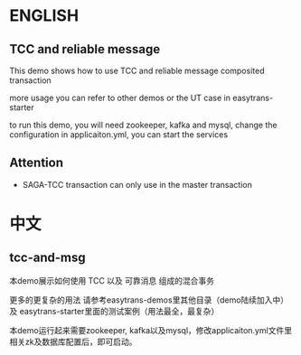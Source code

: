 # ENGLISH

## TCC and reliable message
This demo shows how to use TCC and reliable message composited transaction

more usage you can refer to other demos or the UT case in easytrans-starter

to run this demo, you will need zookeeper, kafka and mysql, change the configuration in applicaiton.yml, you can start the services

## Attention
* SAGA-TCC transaction can only use in the master transaction

# 中文

## tcc-and-msg
本demo展示如何使用 TCC 以及 可靠消息 组成的混合事务 

更多的更复杂的用法 请参考easytrans-demos里其他目录（demo陆续加入中） 及 easytrans-starter里面的测试案例（用法最全，最复杂）

本demo运行起来需要zookeeper, kafka以及mysql，修改applicaiton.yml文件里相关zk及数据库配置后，即可启动。
